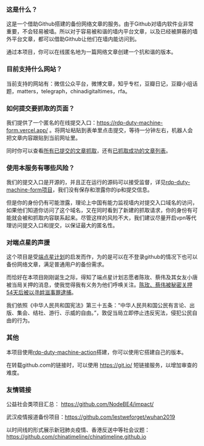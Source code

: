 ### 这是什么？

这是一个借助Github搭建的备份网络文章的服务。由于Github对墙内软件业非常重要，不会轻易被墙。所以对于容易被和谐的墙内平台文章，以及已经被屏蔽的墙外平台文章，都可以借助Github让他们在墙内能访问到。

通过本项目，你可以在线匿名地为一篇网络文章创建一个抗和谐的版本。

### 目前支持什么网站？

当前支持的网站有：微信公众平台，微博文章，知乎专栏，豆瓣日记，豆瓣小组话题，matters，telegraph，chinadigitaltimes，rfa。

### 如何提交要抓取的页面？

我们提供了一个匿名的在线提交入口：https://rdp-duty-machine-form.vercel.app/ 。将网址粘贴到表单里点击提交，等待一分钟左右，机器人会把文章内容跟贴到当前网址里。

同时你可以查看[所有已提交的文章抓取](https://github.com/rdp-duty-machine/rdp-duty-machine/issues?q=is%3Aclosed+is%3Aopen)，还有[已抓取成功的文章列表](https://github.com/rdp-duty-machine/rdp-duty-machine/issues?q=label%3Afetched+is%3Aclosed)。

### 使用本服务有哪些风险？

我们的提交入口是开源的，并且正在运行的源码可以接受监督，详见[rdp-duty-machine-form项目](https://github.com/rdp-duty-machine/rdp-duty-machine-form)，我们没有保存和泄露你的ip和提交信息。

但是你的身份仍有可能泄露，理论上中国有能力监视墙内对提交入口域名的访问，如果他们知道你访问了这个域名，又在同时看到了新建的抓取请求，你的身份有可能就会被和抓取内容联系起来。尽管这样的风险不大，我们建议尽量开启vpn等代理访问提交入口和提交，以保证最大的匿名性。

### 对端点星的声援

这个项目是受[端点星计划](https://github.com/Terminus2049/Terminus2049.github.io)的启发而作，为的是可以在不登录github的情况下也可以备份网络文章，满足普通用户的备份需求。

而恰好在本项目刚刚诞生之际，得知了端点星计划志愿者陈玫、蔡伟及其女友小唐被当局关押的消息，使我觉得我有义务为他们呼唤关注。[陈玫、蔡伟被秘密关押54天后被以寻衅滋事罪逮捕](https://github.com/rdp-duty-machine/rdp-duty-machine/issues/5)。

我们依照《中华人民共和国宪法》第三十五条：“中华人民共和国公民有言论、出版、集会、结社、游行、示威的自由。”，敦促当局立即停止违反宪法，侵犯公民自由的行为。

### 其他

本项目使用[rdp-duty-machine-action](https://github.com/rdp-duty-machine/rdp-duty-machine-action)搭建，你可以使用它搭建自己的版本。

在转载github.com的链接时，可以使用 https://git.io/ 短链接服务，以增加审查的难度。

### 友情链接

公益社会类项目汇总： https://github.com/NodeBE4/impact/

武汉疫情报道备份项目：https://github.com/lestweforget/wuhan2019

以时间线的形式展示新冠肺炎疫情、香港反送中等社会议题：https://github.com/chinatimeline/chinatimeline.github.io

